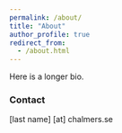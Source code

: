 ```yaml
---
permalink: /about/
title: "About"
author_profile: true
redirect_from: 
  - /about.html
---
```


Here is a longer bio.


### Contact ###

[last name] [at] chalmers.se

